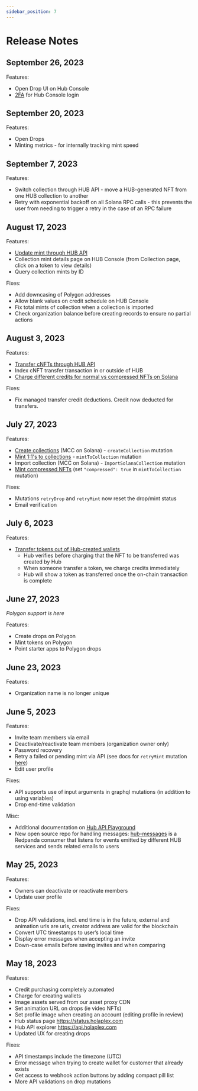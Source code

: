 ```yaml
---
sidebar_position: 7
---
```


# Release Notes

## September 26, 2023

Features:

- Open Drop UI on Hub Console
- [2FA](./Guides/2fa.md) for Hub Console login

## September 20, 2023

Features:

- Open Drops
- Minting metrics - for internally tracking mint speed

## September 7, 2023

Features:

- Switch collection through HUB API - move a HUB-generated NFT from one HUB collection to another
- Retry with exponential backoff on all Solana RPC calls - this prevents the user from needing to trigger a retry in the case of an RPC failure

## August 17, 2023

Features:

- [Update mint through HUB API](./developers/update-mint.md)
- Collection mint details page on HUB Console (from Collection page, click on a token to view details)
- Query collection mints by ID

Fixes:

- Add downcasing of Polygon addresses
- Allow blank values on credit schedule on HUB Console
- Fix total mints of collection when a collection is imported
- Check organization balance before creating records to ensure no partial actions

## August 3, 2023

Features:

- [Transfer cNFTs through HUB API](./Guides/transfer-out-of-hub-wallet.md)
- Index cNFT transfer transaction in or outside of HUB
- [Charge different credits for normal vs compressed NFTs on Solana](/hub/overview/credits.md)

Fixes:

- Fix managed transfer credit deductions. Credit now deducted for transfers.

## July 27, 2023

Features:

- [Create collections](./developers/create-collection-api.md) (MCC on Solana) - `createCollection` mutation
- [Mint 1:1's to collections](./developers/mint-to-collection-api.md) - `mintToCollection` mutation
- Import collection (MCC on Solana) - `ImportSolanaCollection` mutation
- [Mint compressed NFTs](./developers/mint-to-collection-api.md) (set `"compressed": true` in `mintToCollection` mutation)

Fixes:

- Mutations `retryDrop` and `retryMint` now reset the drop/mint status
- Email verification

## July 6, 2023

Features:

- [Transfer tokens out of Hub-created wallets](./Guides/transfer-out-of-hub-wallet.md)
    - Hub verifies before charging that the NFT to be transferred was created by Hub
    - When someone transfer a token, we charge credits immediately
    - Hub will show a token as transferred once the on-chain transaction is complete

## June 27, 2023

*Polygon support is here*

Features:

- Create drops on Polygon
- Mint tokens on Polygon
- Point starter apps to Polygon drops

## June 23, 2023

Features:

- Organization name is no longer unique

## June 5, 2023

Features:

- Invite team members via email
- Deactivate/reactivate team members (organization owner only)
- Password recovery
- Retry a failed or pending mint via API (see docs for `retryMint` mutation [here](https://docs.holaplex.com/api/mutations/retry-mint))
- Edit user profile

Fixes:

- API supports use of input arguments in graphql mutations (in addition to using variables)
- Drop end-time validation

Misc:

- Additional documentation on [Hub API Playground](https://api.holaplex.com/)
- New open source repo for handling messages: [hub-messages](https://github.com/holaplex/hub-messages) is a Redpanda consumer that listens for events emitted by different HUB services and sends related emails to users


## May 25, 2023

Features:

- Owners can deactivate or reactivate members
- Update user profile

Fixes:

- Drop API validations, incl. end time is in the future, external and animation urls are urls, creator address are valid for the blockchain
- Convert UTC timestamps to user’s local time
- Display error messages when accepting an invite
- Down-case emails before saving invites and when comparing

## May 18, 2023

Features:

- Credit purchasing completely automated
- Charge for creating wallets
- Image assets served from our asset proxy CDN
- Set animation URL on drops (ie video NFTs)
- Set profile image when creating an account (editing profile in review)
- Hub status page https://status.holaplex.com
- Hub API explorer https://api.holaplex.com
- Updated UX for creating drops

Fixes:

- API timestamps include the timezone (UTC)
- Error message when trying to create wallet for customer that already exists
- Get access to webhook action buttons by adding compact pill list
- More API validations on drop mutations
